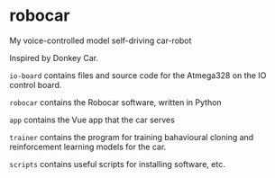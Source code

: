 # robocar
My voice-controlled model self-driving car-robot

Inspired by Donkey Car.

`io-board` contains files and source code for the Atmega328 on the IO control board.

`robocar` contains the Robocar software, written in Python

`app` contains the Vue app that the car serves

`trainer` contains the program for training bahavioural cloning and reinforcement learning models for the car.

`scripts` contains useful scripts for installing software, etc.